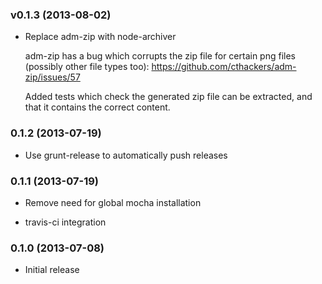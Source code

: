 <a name="0.1.3"></a>
### v0.1.3 (2013-08-02)

*   Replace adm-zip with node-archiver

    adm-zip has a bug which corrupts the zip file for certain
    png files (possibly other file types too):
    https://github.com/cthackers/adm-zip/issues/57

    Added tests which check the generated zip file can be
    extracted, and that it contains the correct content.

<a name="0.1.2"></a>
### 0.1.2 (2013-07-19)

*   Use grunt-release to automatically push releases

<a name="0.1.1"></a>
### 0.1.1 (2013-07-19)

*   Remove need for global mocha installation

*   travis-ci integration

<a name="0.1.0"></a>
### 0.1.0 (2013-07-08)

*   Initial release
